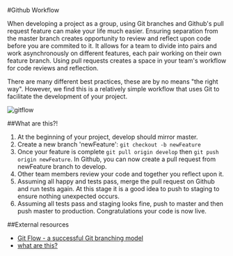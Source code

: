#Github Workflow

When developing a project as a group, using Git branches and Github's pull request feature can make your life much easier. Ensuring separation from the master branch creates opportunity to review and reflect upon code before you are commited to it. It allows for a team to divide into pairs and work asynchronously on different features, each pair working on their own feature branch. Using pull requests creates a space in your team's workflow for code reviews and reflection.

There are many different best practices, these are by no means "the right way". However, we find this is a relatively simple workflow that uses Git to facilitate the development of your project.

![gitflow](https://github.com/makersacademy/course/blob/master/images/gitflow.png)

##What are this?!

1. At the beginning of your project, develop should mirror master. 
2. Create a new branch 'newFeature': ``` git checkout -b newFeature ```
3. Once your feature is complete ``` git pull origin develop ``` then ``` git push origin newFeature ```. In Github, you can now create a pull request from newFeature branch to develop.
4. Other team members review your code and together you reflect upon it.
5. Assuming all happy and tests pass, merge the pull request on Github and run tests again. At this stage it is a good idea to push to staging to ensure nothing unexpected occurs.
6. Assuming all tests pass and staging looks fine, push to master and then push master to production. Congratulations your code is now live.

##External resources

* [Git Flow - a successful Git branching model](http://nvie.com/posts/a-successful-git-branching-model/)
* [what are this?](https://www.youtube.com/watch?v=t4sXjJJjcWQ)

